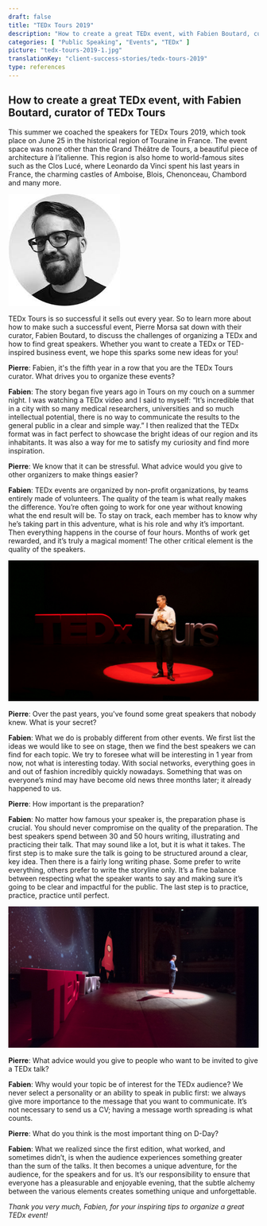 ```yaml
---
draft: false
title: "TEDx Tours 2019"
description: "How to create a great TEDx event, with Fabien Boutard, curator of TEDx Tours"
categories: [ "Public Speaking", "Events", "TEDx" ]
picture: "tedx-tours-2019-1.jpg"
translationKey: "client-success-stories/tedx-tours-2019"
type: references
---
```


## How to create a great TEDx event, with Fabien Boutard, curator of TEDx Tours

This summer we coached the speakers for TEDx Tours 2019, which took place on June 25 in the historical region of Touraine in France. The event space was none other than the Grand Théâtre de Tours, a beautiful piece of architecture à l’italienne. This region is also home to world-famous sites such as the Clos Lucé, where Leonardo da Vinci spent his last years in France, the charming castles of Amboise, Blois, Chenonceau, Chambord and many more. 

![Fabien Boutard, TEDx Tours founder and curator](fabien-boutard.jpg)

TEDx Tours is so successful it sells out every year. So to learn more about how to make such a successful event, Pierre Morsa sat down with their curator, Fabien Boutard, to discuss the challenges of organizing a TEDx and how to find great speakers. Whether you want to create a TEDx or TED-inspired business event, we hope this sparks some new ideas for you!

**Pierre**: Fabien, it's the fifth year in a row that you are the TEDx Tours curator. What drives you to organize these events?

**Fabien**: The story began five years ago in Tours on my couch on a summer night. I was watching a TEDx video and I said to myself: “It’s incredible that in a city with so many medical researchers, universities and so much intellectual potential, there is no way to communicate the results to the general public in a clear and simple way.” I then realized that the TEDx format was in fact perfect to showcase the bright ideas of our region and its inhabitants. It was also a way for me to satisfy my curiosity and find more inspiration.

**Pierre**: We know that it can be stressful. What advice would you give to other organizers to make things easier?

**Fabien**: TEDx events are organized by non-profit organizations, by teams entirely made of volunteers. The quality of the team is what really makes the difference. You’re often going to work for one year without knowing what the end result will be. To stay on track, each member has to know why he’s taking part in this adventure, what is his role and why it’s important. Then everything happens in the course of four hours. Months of work get rewarded, and it’s truly a magical moment! The other critical element is the quality of the speakers. 

![Fabien Boutard, TEDx Tours founder and curator](tedx-tours-2019-2.jpg)

**Pierre**: Over the past years, you've found some great speakers that nobody knew. What is your secret?

**Fabien**: What we do is probably different from other events. We first list the ideas we would like to see on stage, then we find the best speakers we can find for each topic. We try to foresee what will be interesting in 1 year from now, not what is interesting today. With social networks, everything goes in and out of fashion incredibly quickly nowadays. Something that was on everyone’s mind may have become old news three months later; it already happened to us. 

**Pierre**: How important is the preparation?

**Fabien**: No matter how famous your speaker is, the preparation phase is crucial. You should never compromise on the quality of the preparation. The best speakers spend between 30 and 50 hours writing, illustrating and practicing their talk. That may sound like a lot, but it is what it takes. The first step is to make sure the talk is going to be structured around a clear, key idea. Then there is a fairly long writing phase. Some prefer to write everything, others prefer to write the storyline only. It’s a fine balance between respecting what the speaker wants to say and making sure it’s going to be clear and impactful for the public. The last step is to practice, practice, practice until perfect. 

![Fabien Boutard, TEDx Tours founder and curator](tedx-tours-2019-3.jpg)

**Pierre**: What advice would you give to people who want to be invited to give a TEDx talk?

**Fabien**: Why would your topic be of interest for the TEDx audience? We never select a personality or an ability to speak in public first: we always give more importance to the message that you want to communicate. It’s not necessary to send us a CV; having a message worth spreading is what counts. 

**Pierre**: What do you think is the most important thing on D-Day?

**Fabien**: What we realized since the first edition, what worked, and sometimes didn’t, is when the audience experiences something greater than the sum of the talks. It then becomes a unique adventure, for the audience, for the speakers and for us. It’s our responsibility to ensure that everyone has a pleasurable and enjoyable evening, that the subtle alchemy between the various elements creates something unique and unforgettable.

*Thank you very much, Fabien, for your inspiring tips to organize a great TEDx event!*
